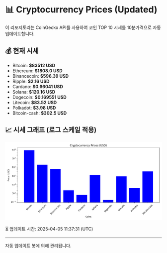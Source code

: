
# 📊 Cryptocurrency Prices (Updated)

이 리포지토리는 CoinGecko API를 사용하여 코인 TOP 10 시세를 10분가격으로 자동 업데이트합니다.

## 💰 현재 시세
- Bitcoin: **$83512 USD**
- Ethereum: **$1808.0 USD**
- Binancecoin: **$596.39 USD**
- Ripple: **$2.16 USD**
- Cardano: **$0.66041 USD**
- Solana: **$120.16 USD**
- Dogecoin: **$0.169551 USD**
- Litecoin: **$83.52 USD**
- Polkadot: **$3.98 USD**
- Bitcoin-cash: **$302.5 USD**

## 📈 시세 그래프 (로그 스케일 적용)
![Crypto Prices](crypto_prices.png)

⏳ 업데이트 시간: 2025-04-05 11:37:31 (UTC)

---
자동 업데이트 봇에 의해 관리됩니다.
